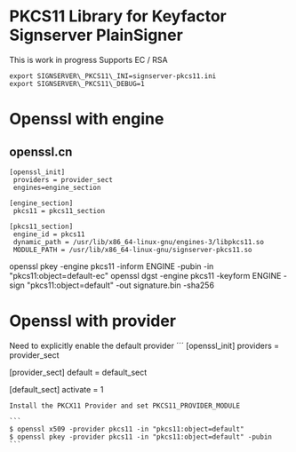 # PKCS11 Library for Keyfactor Signserver PlainSigner

This is work in progress
Supports EC / RSA

```
export SIGNSERVER\_PKCS11\_INI=signserver-pkcs11.ini
export SIGNSERVER\_PKCS11\_DEBUG=1
```

# Openssl with engine

## openssl.cn

```
[openssl_init]
 providers = provider_sect
 engines=engine_section

[engine_section]
 pkcs11 = pkcs11_section

[pkcs11_section]
 engine_id = pkcs11
 dynamic_path = /usr/lib/x86_64-linux-gnu/engines-3/libpkcs11.so
 MODULE_PATH = /usr/lib/x86_64-linux-gnu/signserver-pkcs11.so
```

openssl pkey -engine pkcs11 -inform ENGINE -pubin -in "pkcs11:object=default-ec"
openssl dgst -engine pkcs11 -keyform ENGINE -sign "pkcs11:object=default" -out signature.bin -sha256

# Openssl with provider
Need to explicitly enable the default provider
´´´
[openssl_init]
 providers = provider_sect

[provider_sect]
 default = default_sect

[default_sect]
 activate = 1
````
Install the PKCX11 Provider and set PKCS11_PROVIDER_MODULE

```
$ openssl x509 -provider pkcs11 -in "pkcs11:object=default"
$ openssl pkey -provider pkcs11 -in "pkcs11:object=default" -pubin
```
